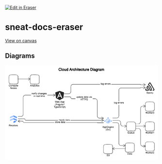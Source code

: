 <p><a target="_blank" href="https://app.eraser.io/workspace/soqXF0pSwJZbhlcBGBvA" id="edit-in-eraser-github-link"><img alt="Edit in Eraser" src="https://firebasestorage.googleapis.com/v0/b/second-petal-295822.appspot.com/o/images%2Fgithub%2FOpen%20in%20Eraser.svg?alt=media&amp;token=968381c8-a7e7-472a-8ed6-4a6626da5501"></a></p>

# sneat-docs-eraser
[﻿View on canvas](https://app.eraser.io/workspace/soqXF0pSwJZbhlcBGBvA?elements=rXY433IWTW0sS2mln7RvGQ) 


<!-- eraser-additional-content -->
## Diagrams
<!-- eraser-additional-files -->
<a href="/README-Cloud Architecture Diagram-1.eraserdiagram" data-element-id="Q1MnUjA_4nT7lFjU9qcps"><img src="/.eraser/soqXF0pSwJZbhlcBGBvA___wSxyxbDEuPT6LzBq0yP7XLGvIdz1___---diagram----d5f9ba27ac644283a279e67d15c41bec-Cloud-Architecture-Diagram.png" alt="" data-element-id="Q1MnUjA_4nT7lFjU9qcps" /></a>
<!-- end-eraser-additional-files -->
<!-- end-eraser-additional-content -->
<!--- Eraser file: https://app.eraser.io/workspace/soqXF0pSwJZbhlcBGBvA --->